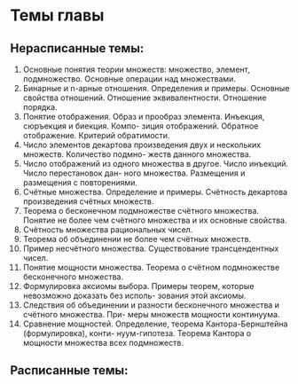 # Темы главы

## Нерасписанные темы:
1. Основные понятия теории множеств: множество, элемент, подмножество. Основные операции
над множествами.
2. Бинарные и n-арные отношения. Определения и примеры. Основные свойства отношений.
Отношение эквивалентности. Отношение порядка.
3. Понятие отображения. Образ и прообраз элемента. Инъекция, сюръекция и биекция. Компо-
зиция отображений. Обратное отображение. Критерий обратимости.
4. Число элементов декартова произведения двух и нескольких множеств. Количество подмно-
жеств данного множества.
5. Число отображений из одного множества в другое. Число инъекций. Число перестановок дан-
ного множества. Размещения и размещения с повторениями.
6. Счётные множества. Определение и примеры. Счётность декартова произведения счётных
множеств.
7. Теорема о бесконечном подмножестве счётного множества. Понятие не более чем счётного
множества и их основные свойства.
8. Счётность множества рациональных чисел.
9. Теорема об объединении не более чем счётных множеств.
10. Пример несчётного множества. Существование трансцендентных чисел.
11. Понятие мощности множества. Теорема о счётном подмножестве бесконечного множества.
12. Формулировка аксиомы выбора. Примеры теорем, которые невозможно доказать без исполь-
зования этой аксиомы.
13. Следствия об объединении и разности бесконечного множества и счётного множества. При-
меры множеств мощности континуума.
14. Сравнение мощностей. Определение, теорема Кантора-Бернштейна (формулировка), конти-
нуум-гипотеза. Теорема Кантора о мощности множества всех подмножеств.

## Расписанные темы:
